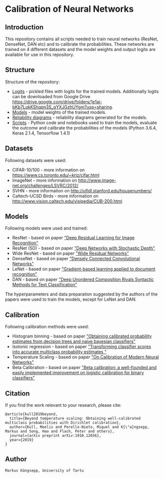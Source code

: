 # Calibration of Neural Networks
## Introduction
This repository contains all scripts needed to train neural networks (ResNet, DenseNet, DAN etc) and to calibrate the probabilities. These networks are trained on 4 different datasets and the model weights and output logits are available for use in this repository.

## Structure
Structure of the repository:
- [Logits](logits) - pickled files with logits for the trained models. Additionally logits can be downloaded from Google Drive https://drive.google.com/drive/folders/1e1ai-bKb7LukKShqpn3S_gYXJGzhUYgm?usp=sharing.
- [Models](models) - model weights of the trained models.
- [Reliability diagrams](reliability_diagrams) - reliability diagrams generated for the models.
- [Scripts](scripts) - Python code and notebooks used to train the models, evaluate the outcome and calibrate the probabilities of the models (Python 3.6.4, Keras 2.1.4, Tensorflow 1.4.1)

## Datasets

Following datasets were used:
- CIFAR-10/100 - more information on https://www.cs.toronto.edu/~kriz/cifar.html
- ImageNet - more information on http://www.image-net.org/challenges/LSVRC/2012/
- SVHN - more information on http://ufldl.stanford.edu/housenumbers/
- Caltech-UCSD Birds - more information on http://www.vision.caltech.edu/visipedia/CUB-200.html

## Models
Following models were used and trained:
- ResNet - based on paper ["Deep Residual Learning for Image Recognition"](https://arxiv.org/abs/1512.03385)
- ResNet (SD) - based on paper ["Deep Networks with Stochastic Depth"](https://arxiv.org/abs/1603.09382)
- Wide ResNet - based on paper ["Wide Residual Networks"](https://arxiv.org/abs/1605.07146)
- DenseNet - based on paper ["Densely Connected Convolutional Networks"](https://arxiv.org/abs/1608.06993)
- LeNet - based on paper ["Gradient-based learning applied to document recognition"](https://ieeexplore.ieee.org/document/726791/)
- DAN - based on paper ["Deep Unordered Composition Rivals Syntactic Methods for Text Classification"](https://www.researchgate.net/publication/301404438_Deep_Unordered_Composition_Rivals_Syntactic_Methods_for_Text_Classification)

The hyperparameters and data preparation suggested by the authors of the papers were used to train the models, except for LeNet and DAN.

## Calibration
Following calibration methods were used:
- Histogram binning - based on paper ["Obtaining calibrated probability estimates from
decision trees and naive bayesian classifiers"](https://dl.acm.org/citation.cfm?id=655658)
- Isotonic regression - based on paper ["Transforming classifier scores into accurate multiclass probability estimates
"](https://dl.acm.org/citation.cfm?id=775151)
- Temperature Scaling - based on paper ["On Calibration of Modern Neural Networks"](https://arxiv.org/abs/1706.04599)
- Beta Calibration - based on paper ["Beta calibration: a well-founded and easily implemented improvement on logistic calibration for binary classifiers"](http://proceedings.mlr.press/v54/kull17a.html)


## Citation

If you find the work relevant to your research, please cite:

```
@article{kull2019beyond,
  title={Beyond temperature scaling: Obtaining well-calibrated multiclass probabilities with Dirichlet calibration},
  author={Kull, Meelis and Perello-Nieto, Miquel and K{\"a}ngsepp, Markus and Song, Hao and Flach, Peter and others},
  journal={arXiv preprint arXiv:1910.12656},
  year={2019}
}
```

## Author
	Markus Kängsepp, University of Tartu
